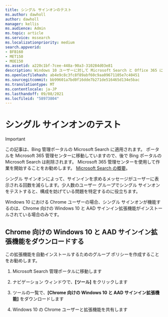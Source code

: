 ```yaml
---
title: シングル サインオンのテスト
ms.author: dawholl
author: dawholl
manager: kellis
ms.audience: Admin
ms.topic: article
ms.service: mssearch
ms.localizationpriority: medium
search.appverid:
- BFB160
- MET150
- MOE150
ms.assetid: a220c1bf-7cee-448a-90a3-310284d03e81
description: Windows 10 ユーザーに対して Microsoft Search と Office 365 にサインインを求めるメッセージが表示される回数を減らします
ms.openlocfilehash: ab4e9c8c3fc8f89abf60c9aa09671105e7c40451
ms.sourcegitcommit: bb99601a7bd0f16dde7b271de516465d134e5bac
ms.translationtype: MT
ms.contentlocale: ja-JP
ms.lasthandoff: 09/08/2021
ms.locfileid: "58973804"
---
```

# <a name="test-single-sign-on"></a>シングル サインオンのテスト

> [!IMPORTANT]
> この記事は、Bing 管理ポータルの Microsoft Search に適用されます。 ポータルを Microsoft 365 管理センターに移動していますので、後で Bing ポータルの Microsoft Search は削除されます。 Microsoft 365 管理センターを使用して作業を開始することをお勧めします。 [Microsoft Search の概要](overview-microsoft-search.md)。
    
シングル サインオンによって、サインインを求めるメッセージがユーザーに表示される回数を減らします。少人数のユーザー グループでシングル サインオンをテストすると、構成を妨げている問題を特定するのに役立ちます。 
  
Windows 10 における Chrome ユーザーの場合、シングル サインオンが機能するのは、Chrome 向けの Windows 10 と AAD サインイン拡張機能がインストールされている場合のみです。 
  
## <a name="download-the-windows-10-and-aad-sign-in-extension-for-chrome"></a>Chrome 向けの Windows 10 と AAD サインイン拡張機能をダウンロードする

この拡張機能を自動インストールするためのグループ ポリシーを作成することをお勧めします。
  
1. Microsoft Search 管理ポータルに移動します
    
2. ナビゲーション ウィンドウで、**[ツール]** をクリックします
    
3. ツールの一覧で、**[Chrome 向けの Windows 10 と AAD サインイン拡張機能]** をダウンロードします
    
4. Windows 10 の Chrome ユーザーと拡張機能を共有します

  

